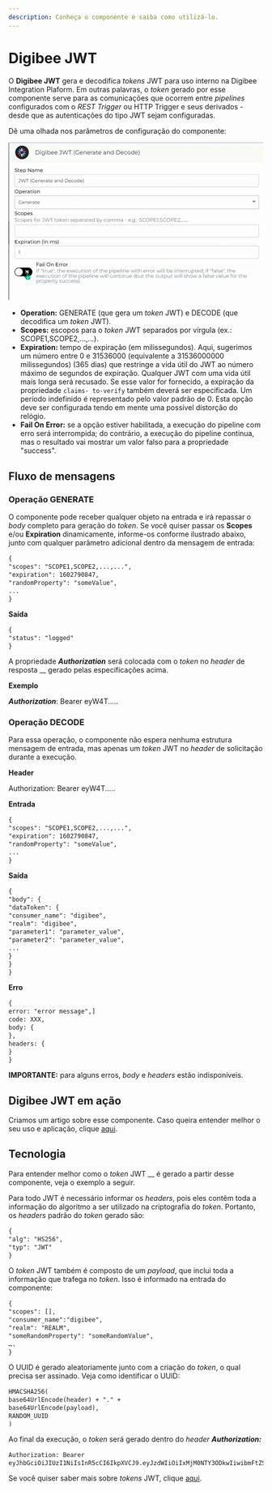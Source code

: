 ```yaml
---
description: Conheça o componente e saiba como utilizá-lo.
---
```


# Digibee JWT

O **Digibee JWT** gera e decodifica _tokens_ JWT para uso interno na Digibee Integration Plaform. Em outras palavras, o _token_ gerado por esse componente serve para as comunicações que ocorrem entre _pipelines_ configurados com o _REST Trigger_ ou HTTP Trigger e seus derivados - desde que as autenticações do tipo JWT sejam configuradas.

Dê uma olhada nos parâmetros de configuração do componente:

![](<../../../.gitbook/assets/ezgif.com-gif-maker (23).gif>)

* **Operation:** GENERATE (que gera um _token_ JWT) e DECODE (que decodifica um _token_ JWT).
* **Scopes:** escopos para o _token_ JWT separados por vírgula (ex.: SCOPE1,SCOPE2,...,...).
* **Expiration:** tempo de expiração (em milissegundos). Aqui, sugerimos um número entre 0 e 31536000 (equivalente a 31536000000 milissegundos) (365 dias) que restringe a vida útil do JWT ao número máximo de segundos de expiração. Qualquer JWT com uma vida útil mais longa será recusado. Se esse valor for fornecido, a expiração da propriedade `claims- to-verify` também deverá ser especificada. Um período indefinido é representado pelo valor padrão de 0. Esta opção deve ser configurada tendo em mente uma possível distorção do relógio.
* **Fail On Error:** se a opção estiver habilitada, a execução do pipeline com erro será interrompida; do contrário, a execução do pipeline continua, mas o resultado vai mostrar um valor falso para a propriedade "success".

## Fluxo de mensagens <a href="#fluxo-de-mensagens" id="fluxo-de-mensagens"></a>

### Operação GENERATE <a href="#operao-generate" id="operao-generate"></a>

O componente pode receber qualquer objeto na entrada e irá repassar o _body_ completo para geração do _token_. Se você quiser passar os **Scopes** e/ou **Expiration** dinamicamente, informe-os conforme ilustrado abaixo, junto com qualquer parâmetro adicional dentro da mensagem de entrada:

```
{
"scopes": "SCOPE1,SCOPE2,...,...",
"expiration": 1602790847,
"randomProperty": "someValue",
...
}
```

**Saída**

```
{
"status": "logged"
}
```

A propriedade _**Authorization**_ será colocada com o _token_ no _header_ de resposta __ gerado pelas especificações acima.

**Exemplo**

_**Authorization**_: Bearer eyW4T.....

### Operação DECODE <a href="#operao-decode" id="operao-decode"></a>

Para essa operação, o componente não espera nenhuma estrutura mensagem de entrada, mas apenas um _token_ JWT no _header_ de solicitação durante a execução.

**Header**

Authorization: Bearer eyW4T.....

**Entrada**

```
{
"scopes": "SCOPE1,SCOPE2,...,...",
"expiration": 1602790847,
"randomProperty": "someValue",
...
}
```

**Saída**

```
{
"body": {
"dataToken": {
"consumer_name": "digibee",
"realm": "digibee",
"parameter1": "parameter_value",
"parameter2": "parameter_value",
...
}
}
}
```

**Erro**

```
{
error: "error message",]
code: XXX,
body: {
},
headers: {
}
}
```

**IMPORTANTE:** para alguns erros, _body_ e _headers_ estão indisponíveis.

## Digibee JWT em ação <a href="#digibee-jwt-em-ao" id="digibee-jwt-em-ao"></a>

Criamos um artigo sobre esse componente. Caso queira entender melhor o seu uso e aplicação, clique [aqui](implementacao-do-digibee-jwt.md).

## Tecnologia <a href="#tecnologia" id="tecnologia"></a>

Para entender melhor como o _token_ JWT __ é gerado a partir desse componente, veja o exemplo a seguir.

Para todo JWT é necessário informar os _headers_, pois eles contêm toda a informação do algoritmo a ser utilizado na criptografia do _token_. Portanto, os _headers_ padrão do _token_ gerado são:

```
{
"alg": "HS256",
"typ": "JWT"
}
```

O _token_ JWT também é composto de um _payload_, que inclui toda a informação que trafega no _token_. Isso é informado na entrada do componente:

```
{
"scopes": [],
"consumer_name":"digibee",
"realm": "REALM",
"someRandomProperty": "someRandomValue",
….
}
```

O UUID é gerado aleatoriamente junto com a criação do _token_, o qual precisa ser assinado. Veja como identificar o UUID:

```
HMACSHA256(
base64UrlEncode(header) + "." +
base64UrlEncode(payload),
RANDOM_UUID
)
```

Ao final da execução, o _token_ será gerado dentro do _header **Authorization:**_

```
Authorization: Bearer eyJhbGciOiJIUzI1NiIsInR5cCI6IkpXVCJ9.eyJzdWIiOiIxMjM0NTY3ODkwIiwibmFtZSI6IkpvaG4gRG9lIiwiaWF0IjoxNTE2MjM5MDIyfQ.jY3Sv72B0BlRCrxLauMXHJi5zLY3v2BmknciOEh3q2c
```

Se você quiser saber mais sobre _tokens_ JWT, clique [aqui](https://jwt.io/).
